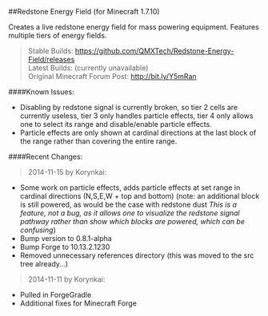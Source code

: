 ##Redstone Energy Field (for Minecraft 1.7.10)

Creates a live redstone energy field for mass powering equipment. Features multiple tiers of energy fields.


>Stable Builds: https://github.com/QMXTech/Redstone-Energy-Field/releases<br>
Latest Builds: (currently unavailable)<br>
Original Minecraft Forum Post: http://bit.ly/Y5mRan

####Known Issues:

* Disabling by redstone signal is currently broken, so tier 2 cells are currently useless, tier 3 only handles particle effects, tier 4 only allows one to select its range and disable/enable particle effects.
* Particle effects are only shown at cardinal directions at the last block of the range rather than covering the entire range.

####Recent Changes:

>2014-11-15 by Korynkai:

* Some work on particle effects, adds particle effects at set range in cardinal directions (N,S,E,W + top and bottom) (note: an additional block is still powered, as would be the case with redstone dust *This is a feature, not a bug, as it allows one to visualize the redstone signal pathway rather than show which blocks are powered, which can be confusing*)
* Bump version to 0.8.1-alpha
* Bump Forge to 10.13.2.1230
* Removed unnecessary references directory (this was moved to the src tree already...)

>2014-11-11 by Korynkai:

* Pulled in ForgeGradle
* Additional fixes for Minecraft Forge
